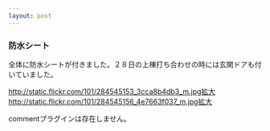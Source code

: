 ```yaml
---
layout: post
---
```

<h3>防水シート</h3>
<p>全体に防水シートが付きました。２８日の上棟打ち合わせの時には玄関ドアも付いていました。</p>
<p><a href="http://static.flickr.com/101/284545153_3cca8b4db3_m.jpg">http://static.flickr.com/101/284545153_3cca8b4db3_m.jpg</a><a href="http://flickr.com/photos/yoshimov/284545153/">拡大</a><a href="http://static.flickr.com/101/284545156_4e7663f037_m.jpg">http://static.flickr.com/101/284545156_4e7663f037_m.jpg</a><a href="http://flickr.com/photos/yoshimov/284545156/">拡大</a></p>
<p><span class="error">commentプラグインは存在しません。</span> </p>
